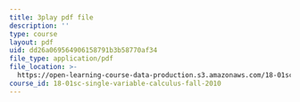 ```yaml
---
title: 3play pdf file
description: ''
type: course
layout: pdf
uid: dd26a069564906158791b3b58770af34
file_type: application/pdf
file_location: >-
  https://open-learning-course-data-production.s3.amazonaws.com/18-01sc-single-variable-calculus-fall-2010/dd26a069564906158791b3b58770af34_QKXAd2PhZGY.pdf
course_id: 18-01sc-single-variable-calculus-fall-2010
---
```

